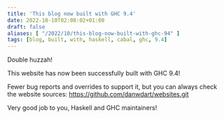 ```yaml
---
title: 'This blog now built with GHC 9.4'
date: 2022-10-10T02:08:02+01:00
draft: false
aliases: [ "/2022/10/this-blog-now-built-with-ghc-94" ]
tags: [blog, built, with, haskell, cabal, ghc, 9.4]
---
```


Double huzzah!

This website has now been successfully built with GHC 9.4!

Fewer bug reports and overrides to support it, but you can always check the website sources: https://github.com/danwdart/websites.git

Very good job to you, Haskell and GHC maintainers!